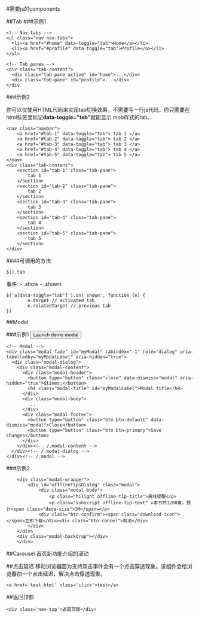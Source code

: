 #需要js的components

##Tab
###示例1

	<!-- Nav tabs -->
	<ul class="nav nav-tabs">
	  <li><a href="#home" data-toggle="tab">Home</a></li>
	  <li><a href="#profile" data-toggle="tab">Profile</a></li>
	</ul>
	
	<!-- Tab panes -->
	<div class="tab-content">
	  <div class="tab-pane active" id="home">...</div>
	  <div class="tab-pane" id="profile">...</div>
	</div

###示例2

你可以仅使用HTML代码来实现tab切换效果，不需要写一行js代码。你只需要在html标签里标记<b>data-toggle="tab"</b>就能显示 mob样式的tab。                

    <nav class="navbar">
        <a href="#tab-1" data-toggle="tab"> tab 1 </a>
        <a href="#tab-2" data-toggle="tab"> tab 2 </a>
        <a href="#tab-3" data-toggle="tab"> tab 3 </a>
        <a href="#tab-4" data-toggle="tab"> tab 4 </a>
        <a href="#tab-5" data-toggle="tab"> tab 5 </a>
    </nav>
    <div class="tab-content">
        <section id="tab-1" class="tab-pane">
            tab 1
        </section>
        <section id="tab-2" class="tab-pane">
            tab 2
        </section>
        <section id="tab-3" class="tab-pane">
            tab 3
        </section>
        <section id="tab-4" class="tab-pane">
            tab 4
        </section>
        <section id="tab-5" class="tab-pane">
            tab 5
        </section>
    </div>


####可调用的方法

    $().tab

事件:
    - .show
    - .shown

    $('a[data-toggle="tab"]').on('shown', function (e) {
            e.target // activated tab
            e.relatedTarget // previous tab
    })


##Modal

###示例1
	<!-- Button trigger modal -->
	<button class="btn btn-primary btn-lg" data-toggle="modal" data-target="#myModal">
	  Launch demo modal
	</button>
	
	<!-- Modal -->
	<div class="modal fade" id="myModal" tabindex="-1" role="dialog" aria-labelledby="myModalLabel" aria-hidden="true">
	  <div class="modal-dialog">
	    <div class="modal-content">
	      <div class="modal-header">
	        <button type="button" class="close" data-dismiss="modal" aria-hidden="true">&times;</button>
	        <h4 class="modal-title" id="myModalLabel">Modal title</h4>
	      </div>
	      <div class="modal-body">
	        ...
	      </div>
	      <div class="modal-footer">
	        <button type="button" class="btn btn-default" data-dismiss="modal">Close</button>
	        <button type="button" class="btn btn-primary">Save changes</button>
	      </div>
	    </div><!-- /.modal-content -->
	  </div><!-- /.modal-dialog -->
	</div><!-- /.modal -->



###示例2

        <div class="modal-wrapper">
            <div id="offlineTipsDialog" class="modal">
                <div class="modal-body">
                    <p class="hilight offline-tip-title">离线提醒</p>
                    <p class="subscript offline-tip-text" >本书共1200章，预计<span class="data-size">3M</span></p>
                <div class="btn-confirm"><span class="download-icon"></span>立即下载</div><div class="btn-cancel">取消</div>
            </div>
        </div>
        <div class="modal-backdrop"></div>
        </div>

##Carousel
    首页新功能介绍的滚动

##点击延迟
    移动浏览器因为支持双击事件会有一个点击穿透现象。该组件会给浏览器加一个点击延迟，解决点击穿透现象。

    <a href='test.html' class='click'>test</a>


##返回顶部

    <div class='nav-top'>返回顶部</div>
